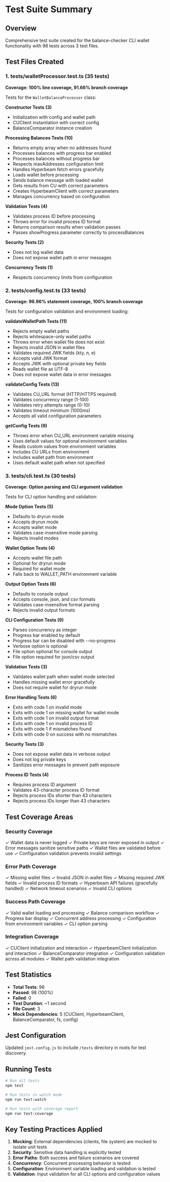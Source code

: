 # Test Suite Summary

## Overview
Comprehensive test suite created for the balance-checker CLI wallet functionality with 98 tests across 3 test files.

## Test Files Created

### 1. tests/walletProcessor.test.ts (35 tests)
**Coverage: 100% line coverage, 91.66% branch coverage**

Tests for the `WalletBalanceProcessor` class:

**Constructor Tests (3)**
- Initialization with config and wallet path
- CUClient instantiation with correct config
- BalanceComparator instance creation

**Processing Balances Tests (10)**
- Returns empty array when no addresses found
- Processes balances with progress bar enabled
- Processes balances without progress bar
- Respects maxAddresses configuration limit
- Handles Hyperbeam fetch errors gracefully
- Loads wallet before processing
- Sends balance message with loaded wallet
- Gets results from CU with correct parameters
- Creates HyperbeamClient with correct parameters
- Manages concurrency based on configuration

**Validation Tests (4)**
- Validates process ID before processing
- Throws error for invalid process ID format
- Returns comparison results when validation passes
- Passes showProgress parameter correctly to processBalances

**Security Tests (2)**
- Does not log wallet data
- Does not expose wallet path in error messages

**Concurrency Tests (1)**
- Respects concurrency limits from configuration

### 2. tests/config.test.ts (33 tests)
**Coverage: 96.96% statement coverage, 100% branch coverage**

Tests for configuration validation and environment loading:

**validateWalletPath Tests (11)**
- Rejects empty wallet paths
- Rejects whitespace-only wallet paths
- Throws error when wallet file does not exist
- Rejects invalid JSON in wallet files
- Validates required JWK fields (kty, n, e)
- Accepts valid JWK format
- Accepts JWK with optional private key fields
- Reads wallet file as UTF-8
- Does not expose wallet data in error messages

**validateConfig Tests (13)**
- Validates CU_URL format (HTTP/HTTPS required)
- Validates concurrency range (1-100)
- Validates retry attempts range (0-10)
- Validates timeout minimum (1000ms)
- Accepts all valid configuration parameters

**getConfig Tests (9)**
- Throws error when CU_URL environment variable missing
- Uses default values for optional environment variables
- Reads custom values from environment variables
- Includes CU URLs from environment
- Includes wallet path from environment
- Uses default wallet path when not specified

### 3. tests/cli.test.ts (30 tests)
**Coverage: Option parsing and CLI argument validation**

Tests for CLI option handling and validation:

**Mode Option Tests (5)**
- Defaults to dryrun mode
- Accepts dryrun mode
- Accepts wallet mode
- Validates case-insensitive mode parsing
- Rejects invalid modes

**Wallet Option Tests (4)**
- Accepts wallet file path
- Optional for dryrun mode
- Required for wallet mode
- Falls back to WALLET_PATH environment variable

**Output Option Tests (6)**
- Defaults to console output
- Accepts console, json, and csv formats
- Validates case-insensitive format parsing
- Rejects invalid output formats

**CLI Configuration Tests (9)**
- Parses concurrency as integer
- Progress bar enabled by default
- Progress bar can be disabled with --no-progress
- Verbose option is optional
- File option optional for console output
- File option required for json/csv output

**Validation Tests (3)**
- Validates wallet path when wallet mode selected
- Handles missing wallet error gracefully
- Does not require wallet for dryrun mode

**Error Handling Tests (6)**
- Exits with code 1 on invalid mode
- Exits with code 1 on missing wallet for wallet mode
- Exits with code 1 on invalid output format
- Exits with code 1 on invalid process ID
- Exits with code 1 if mismatches found
- Exits with code 0 on success with no mismatches

**Security Tests (3)**
- Does not expose wallet data in verbose output
- Does not log private keys
- Sanitizes error messages to prevent path exposure

**Process ID Tests (4)**
- Requires process ID argument
- Validates 43-character process ID format
- Rejects process IDs shorter than 43 characters
- Rejects process IDs longer than 43 characters

## Test Coverage Areas

### Security Coverage
✓ Wallet data is never logged
✓ Private keys are never exposed in output
✓ Error messages sanitize sensitive paths
✓ Wallet files are validated before use
✓ Configuration validation prevents invalid settings

### Error Path Coverage
✓ Missing wallet files
✓ Invalid JSON in wallet files
✓ Missing required JWK fields
✓ Invalid process ID formats
✓ Hyperbeam API failures (gracefully handled)
✓ Network timeout scenarios
✓ Invalid CLI options

### Success Path Coverage
✓ Valid wallet loading and processing
✓ Balance comparison workflow
✓ Progress bar display
✓ Concurrent address processing
✓ Configuration from environment variables
✓ CLI option parsing

### Integration Coverage
✓ CUClient initialization and interaction
✓ HyperbeamClient initialization and interaction
✓ BalanceComparator integration
✓ Configuration validation across all modules
✓ Wallet path validation integration

## Test Statistics
- **Total Tests**: 98
- **Passed**: 98 (100%)
- **Failed**: 0
- **Test Duration**: ~1 second
- **File Count**: 3
- **Mock Dependencies**: 5 (CUClient, HyperbeamClient, BalanceComparator, fs, config)

## Jest Configuration
Updated `jest.config.js` to include `/tests` directory in roots for test discovery.

## Running Tests
```bash
# Run all tests
npm test

# Run tests in watch mode
npm run test:watch

# Run tests with coverage report
npm run test:coverage
```

## Key Testing Practices Applied
1. **Mocking**: External dependencies (clients, file system) are mocked to isolate unit tests
2. **Security**: Sensitive data handling is explicitly tested
3. **Error Paths**: Both success and failure scenarios are covered
4. **Concurrency**: Concurrent processing behavior is tested
5. **Configuration**: Environment variable loading and validation is tested
6. **Validation**: Input validation for all CLI options and configuration values
